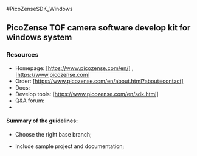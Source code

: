 #PicoZenseSDK_Windows

## PicoZense TOF camera software develop kit for windows system

### Resources

- Homepage: [https://www.picozense.com/en/] , [https://www.picozense.com]
- Order: [https://www.picozense.com/en/about.html?about=contact]
- Docs:
- Develop tools: [https://www.picozense.com/en/sdk.html]
- Q&A forum: 
- 

#### Summary of the guidelines:

- Choose the right base branch;

- Include sample project and documentation;

  